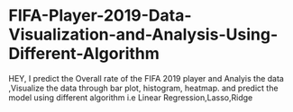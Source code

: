 # FIFA-Player-2019-Data-Visualization-and-Analysis-Using-Different-Algorithm

HEY, I predict the Overall rate of the FIFA 2019 player and Analyis the data ,Visualize the data through bar plot, histogram, heatmap.
and predict the model using different algorithm i.e Linear Regression,Lasso,Ridge 


